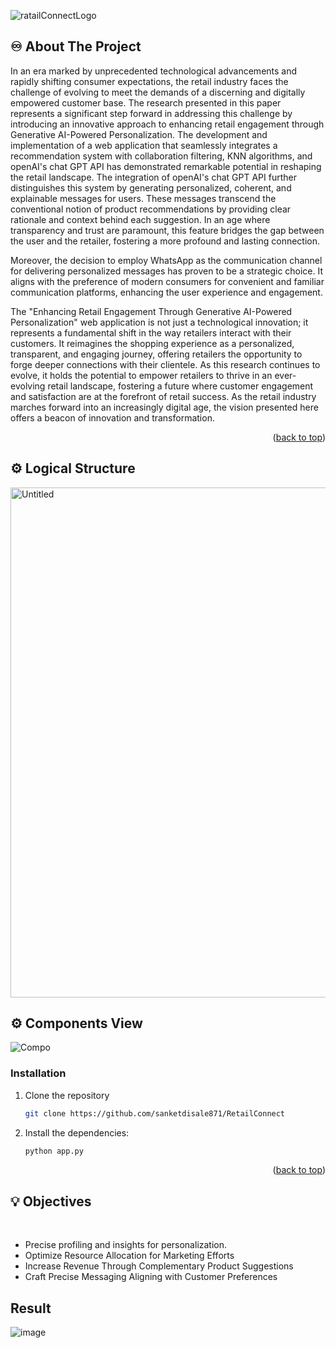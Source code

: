 

<!-- PROJECT LOGO -->

![ratailConnectLogo](https://github.com/sanketdisale871/RetailConnect/assets/109368165/b80f71c1-279a-4d8b-8826-724d4c390cc1)



## ♾️ About The Project
In an era marked by unprecedented technological advancements and rapidly shifting consumer expectations, the retail industry faces the challenge of evolving to meet the demands of a discerning and digitally empowered customer base. The research presented in this paper represents a significant step forward in addressing this challenge by introducing an innovative approach to enhancing retail engagement through Generative AI-Powered Personalization. The development and implementation of a web application that seamlessly integrates a recommendation system with collaboration filtering, KNN algorithms, and openAI's chat GPT API has demonstrated remarkable potential in reshaping the retail landscape.
The integration of openAI's chat GPT API further distinguishes this system by generating personalized, coherent, and explainable messages for users. These messages transcend the conventional notion of product recommendations by providing clear rationale and context behind each suggestion. In an age where transparency and trust are paramount, this feature bridges the gap between the user and the retailer, fostering a more profound and lasting connection.

Moreover, the decision to employ WhatsApp as the communication channel for delivering personalized messages has proven to be a strategic choice. It aligns with the preference of modern consumers for convenient and familiar communication platforms, enhancing the user experience and engagement.

The "Enhancing Retail Engagement Through Generative AI-Powered Personalization" web application is not just a technological innovation; it represents a fundamental shift in the way retailers interact with their customers. It reimagines the shopping experience as a personalized, transparent, and engaging journey, offering retailers the opportunity to forge deeper connections with their clientele. As this research continues to evolve, it holds the potential to empower retailers to thrive in an ever-evolving retail landscape, fostering a future where customer engagement and satisfaction are at the forefront of retail success. As the retail industry marches forward into an increasingly digital age, the vision presented here offers a beacon of innovation and transformation.


<p align="right">(<a href="#readme-top">back to top</a>)</p>

## ⚙️ Logical Structure

<img width="816" alt="Untitled" src="https://github.com/sanketdisale871/RetailConnect/assets/109368165/f9507d6a-7dba-4c41-8116-f906b4cceb4b">

## ⚙️ Components View

![Compo](https://github.com/sanketdisale871/RetailConnect/assets/109368165/3098965c-75ad-486c-b0b8-150058f284e6)



### Installation

1. Clone the repository

   ```sh
   git clone https://github.com/sanketdisale871/RetailConnect
   ```

2. Install the dependencies:

   ```sh
   python app.py
   ```

<p align="right">(<a href="#readme-top">back to top</a>)</p>

## 💡 Objectives

<br>

- Precise profiling and insights for personalization.
- Optimize Resource Allocation for Marketing Efforts
- Increase Revenue Through Complementary Product Suggestions
- Craft Precise Messaging Aligning with Customer Preferences

## Result
![image](https://github.com/sanketdisale871/RetailConnect/assets/109368165/1e10ec6f-56fc-4846-a863-bd75fcc82e76)





